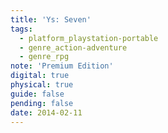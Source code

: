 ```yaml
---
title: 'Ys: Seven'
tags:
  - platform_playstation-portable
  - genre_action-adventure
  - genre_rpg
note: 'Premium Edition'
digital: true
physical: true
guide: false
pending: false
date: 2014-02-11
---
```

